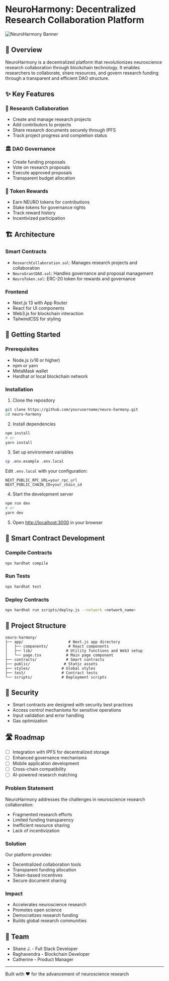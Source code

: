 # NeuroHarmony: Decentralized Research Collaboration Platform

![NeuroHarmony Banner](public/banner.png)

## 🧠 Overview

NeuroHarmony is a decentralized platform that revolutionizes neuroscience research collaboration through blockchain technology. It enables researchers to collaborate, share resources, and govern research funding through a transparent and efficient DAO structure.

## ✨ Key Features

### 🤝 Research Collaboration

- Create and manage research projects
- Add contributors to projects
- Share research documents securely through IPFS
- Track project progress and completion status

### 🏛️ DAO Governance

- Create funding proposals
- Vote on research proposals
- Execute approved proposals
- Transparent budget allocation

### 🎁 Token Rewards

- Earn NEURO tokens for contributions
- Stake tokens for governance rights
- Track reward history
- Incentivized participation

## 🏗️ Architecture

### Smart Contracts

- `ResearchCollaboration.sol`: Manages research projects and collaboration
- `NeuroGrantDAO.sol`: Handles governance and proposal management
- `NeuroToken.sol`: ERC-20 token for rewards and governance

### Frontend

- Next.js 13 with App Router
- React for UI components
- Web3.js for blockchain interaction
- TailwindCSS for styling

## 🚀 Getting Started

### Prerequisites

- Node.js (v16 or higher)
- npm or yarn
- MetaMask wallet
- Hardhat or local blockchain network

### Installation

1. Clone the repository

```bash
git clone https://github.com/yourusername/neuro-harmony.git
cd neuro-harmony
```

2. Install dependencies

```bash
npm install
# or
yarn install
```

3. Set up environment variables

```bash
cp .env.example .env.local
```

Edit `.env.local` with your configuration:

```
NEXT_PUBLIC_RPC_URL=your_rpc_url
NEXT_PUBLIC_CHAIN_ID=your_chain_id
```

4. Start the development server

```bash
npm run dev
# or
yarn dev
```

5. Open [http://localhost:3000](http://localhost:3000) in your browser

## 🔧 Smart Contract Development

### Compile Contracts

```bash
npx hardhat compile
```

### Run Tests

```bash
npx hardhat test
```

### Deploy Contracts

```bash
npx hardhat run scripts/deploy.js --network <network_name>
```

## 🎨 Project Structure

```
neuro-harmony/
├── app/                    # Next.js app directory
│   ├── components/         # React components
│   ├── lib/               # Utility functions and Web3 setup
│   └── page.tsx           # Main page component
├── contracts/             # Smart contracts
├── public/               # Static assets
├── styles/              # Global styles
├── test/                # Contract tests
└── scripts/             # Deployment scripts
```

## 🔐 Security

- Smart contracts are designed with security best practices
- Access control mechanisms for sensitive operations
- Input validation and error handling
- Gas optimization

## 🛣️ Roadmap

- [ ] Integration with IPFS for decentralized storage
- [ ] Enhanced governance mechanisms
- [ ] Mobile application development
- [ ] Cross-chain compatibility
- [ ] AI-powered research matching

### Problem Statement

NeuroHarmony addresses the challenges in neuroscience research collaboration:

- Fragmented research efforts
- Limited funding transparency
- Inefficient resource sharing
- Lack of incentivization

### Solution

Our platform provides:

- Decentralized collaboration tools
- Transparent funding allocation
- Token-based incentives
- Secure document sharing

### Impact

- Accelerates neuroscience research
- Promotes open science
- Democratizes research funding
- Builds global research communities

## 👥 Team

- Shane J. - Full Stack Developer
- Raghavendra - Blockchain Developer
- Catherine - Product Manager

---

Built with ❤️ for the advancement of neuroscience research
